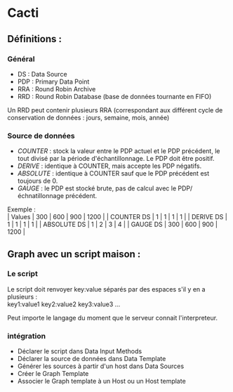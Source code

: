 # Cacti

## Définitions :

### Général
  
* DS : Data Source  
* PDP : Primary Data Point
* RRA : Round Robin Archive
* RRD : Round Robin Database (base de données tournante en FIFO)

Un RRD peut contenir plusieurs RRA (correspondant aux différent cycle de conservation de données : jours, semaine, mois, année)
  
### Source de données
  
* _COUNTER_ : stock la valeur entre le PDP actuel et le PDP précédent, le tout divisé par la période d'échantillonnage. Le PDP doit être positif.
* _DERIVE_ : identique à COUNTER, mais accepte les PDP négatifs.
* _ABSOLUTE_ : identique à COUNTER sauf que le PDP précédent est toujours de 0.
* _GAUGE_ : le PDP est stocké brute, pas de calcul avec le PDP/échnatillonnage précédent.
   
Exemple :  
| Values        | 300 | 600 | 900 | 1200 |
| COUNTER DS    |   1 |  1  |   1 |    1 |
| DERIVE DS     |   1 |  1  |   1 |   1  |
| ABSOLUTE DS   |   1 |  2  |   3 |   4  |
| GAUGE DS      | 300 | 600 | 900 | 1200 |
  
## Graph avec un script maison :

### Le script  
Le script doit renvoyer key:value séparés par des espaces s'il y en a plusieurs :  
key1:value1 key2:value2 key3:value3 ...  
  
Peut importe le langage du moment que le serveur connait l'interpreteur.  
  
### intégration
  
* Déclarer le script dans Data Input Methods
* Déclarer la source de données dans Data Template
* Générer les sources à partir d'un host dans Data Sources
* Créer le Graph Template
* Associer le Graph template à un Host ou un Host template


  


  
  

